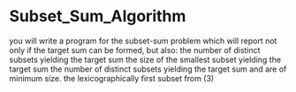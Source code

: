 # Subset_Sum_Algorithm
you will write a program for the subset-sum problem which will report not only if the target sum can be formed, but also:  the number of distinct subsets yielding the target sum the size of the smallest subset yielding the target sum the number of distinct subsets yielding the target sum and are of minimum size. the lexicographically first subset from (3)
